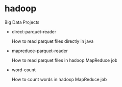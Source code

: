# hadoop
Big Data Projects

- direct-parquet-reader

    How to read parquet files directly in java

- mapreduce-parquet-reader

    How to read parquet files in hadoop MapReduce job

- word-count

    How to count words in hadoop MapReduce job
